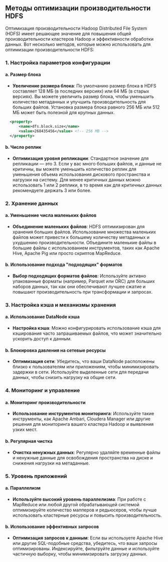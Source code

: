 ## Методы оптимизации производительности HDFS

Оптимизация производительности Hadoop Distributed File System (HDFS) имеет решающее значение для повышения общей производительности кластеров Hadoop и эффективности обработки данных. Вот несколько методов, которые можно использовать для оптимизации производительности HDFS:

### 1. Настройка параметров конфигурации

#### a. Размер блока
- **Увеличение размера блока**: По умолчанию размер блока в HDFS составляет 128 МБ (в последних версиях) или 64 МБ (в старых версиях). Вы можете увеличить размер блока, чтобы уменьшить количество метаданных и улучшить производительность для больших файлов. Установка размера блока равного 256 МБ или 512 МБ может быть полезной для крупных данных.

```xml
  <property>
      <name>dfs.block.size</name>
      <value>268435456</value> <!-- 256 MB -->
  </property>
```  


#### b. Число реплик
- **Оптимизация уровня репликации**: Стандартное значение для репликации — это 3. Если у вас много больших файлов, и данные не критичны, вы можете уменьшить количество реплик для уменьшения объема использования дискового пространства и нагрузки на систему. Для менее критичных данных можно использовать 1 или 2 реплики, в то время как для критичных данных рекомендуете держать 3 или более.

### 2. Хранение данных

#### a. Уменьшение числа маленьких файлов
- **Объединение маленьких файлов**: HDFS оптимизирован для хранения больших файлов. Использование множества маленьких файлов может привести к большему количеству метаданных и ухудшению производительности. Объедините маленькие файлы в большие файлы с использованием инструментов, таких как Apache Hive, Apache Pig или просто скриптов MapReduce.

#### b. Использование подхода "подходящих" форматов
- **Выбор подходящих форматов файлов**: Используйте активно упакованные форматы (например, Parquet или ORC) для больших наборов данных, так как они обеспечивают лучшее сжатие и повышают производительность при трансформации и запросах.

### 3. Настройка кэша и механизмы хранения

#### a. Использование DataNode кэша
- **Настройка кэша**: Можно конфигурировать использование кэша для кэширования часто запрашиваемых файлов, что может значительно ускорить доступ к данным.

#### b. Блокировка давления на сетевые ресурсы
- **Оптимизация сети**: Убедитесь, что ваши DataNode расположены близко к пользователям или приложениям, чтобы минимизировать задержки в сети. Используйте выделенные сети для передачи данных, чтобы снизить нагрузку на общие сети.

### 4. Мониторинг и управление

#### a. Мониторинг производительности
- **Использование инструментов мониторинга**: Используйте такие инструменты, как Apache Ambari, Cloudera Manager или другие решения для мониторинга вашего кластера Hadoop и выявления узких мест.

#### b. Регулярная чистка
- **Очистка ненужных данных**: Регулярно удаляйте временные файлы и ненужные данные для освобождения пространства на диске и снижения нагрузки на метаданные.

### 5. Уровень приложений

#### a. Параллелизм
- **Используйте высокий уровень параллелизма**: При работе с MapReduce или любой другой обрабатывающей системой оптимизируйте количество мапперов и редьюсеров, чтобы лучше использовать кластерные ресурсы и повысить производительность.

#### b. Использование эффективных запросов
- **Оптимизация запросов к данным**: Если вы используете Apache Hive или другие SQL-подобные средства, убедитесь, что ваши запросы оптимизированы. Индексируйте, фильтруйте данные и используйте частичную выборку, чтобы минимизировать загрузку данных.
